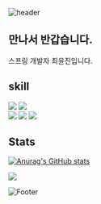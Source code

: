 ![header](https://capsule-render.vercel.app/api?type=wave&color=auto&height=300&section=header&text=\&fontSize=90)




## 만나서 반갑습니다.   

스프링 개발자 최윤진입니다.
                
      
      
      
      
      
      
      
      
      
      
      
      
      
      
      
      
      
      
      





## skill   
<img src="https://img.shields.io/badge/Java-007396?style=flat-square&logo=Java&logoColor=white"/> <img src="https://img.shields.io/badge/Spring-6DB33F?style=flat-square&logo=Spring&logoColor=white"/>   
<img src="https://img.shields.io/badge/HTML5-E34F26?style=flat-square&logo=HTML5&logoColor=white"/> <img src="https://img.shields.io/badge/CSS3-1572B6?style=flat-square&logo=CSS3&logoColor=white"/> <img src="https://img.shields.io/badge/JavaScript-7DF1E?style=flat-square&logo=JavaScript&logoColor=white"/>
                




## Stats
[![Anurag's GitHub stats](https://github-readme-stats.vercel.app/api?username=yunjinchoidev )](https://github.com/anuraghazra/github-readme-stats)
                
  
     
     
<a href="https://hits.seeyoufarm.com"><img src="https://hits.seeyoufarm.com/api/count/incr/badge.svg?url=https%3A%2F%2Fgithub.com%2Fyunjinchoidev%2Fhit-counter&count_bg=%2379C83D&title_bg=%23555555&icon=&icon_color=%23E7E7E7&title=hits&edge_flat=false"/></a>
                     
      
         
            
               
               






![Footer](https://capsule-render.vercel.app/api?type=waving&color=auto&height=200&section=footer)
